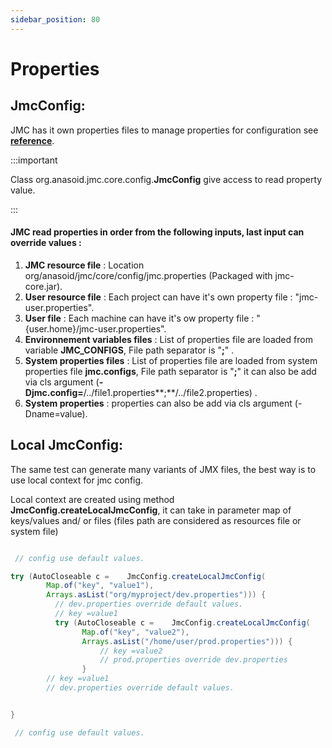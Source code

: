 ```yaml
---
sidebar_position: 80
---
```


# Properties

## JmcConfig:
JMC has it own properties files to manage properties for configuration see **[reference](/docs/reference/intro)**.

:::important

Class org.anasoid.jmc.core.config.**JmcConfig** give access to read property value.

:::

#### JMC read properties in order from the following inputs, last input can override values :

1. **JMC resource file** : Location org/anasoid/jmc/core/config/jmc.properties (Packaged with jmc-core.jar).
1. **User resource file** : Each project can have it's own property file : "jmc-user.properties".
1. **User file** : Each machine can have it's ow property file : "{user.home}/jmc-user.properties".
1. **Environnement variables files** : List of properties file are loaded from variable **JMC_CONFIGS**, File path separator is "**;**" .
1. **System properties files** : List of properties file are loaded from system properties file **jmc.configs**, File path separator is "**;**" it can also be add via cls argument (**-Djmc.config=**/../file1.properties**;**/../file2.properties) .
1. **System properties** : properties can also be add via cls argument (-Dname=value).

## Local JmcConfig:

The same test can generate many variants of JMX files, the best way is to use local context for jmc config.

Local context are created using method **JmcConfig.createLocalJmcConfig**, it can take in parameter map of keys/values and/ or files (files path are considered as resources file or system file)

```java

 // config use default values.

try (AutoCloseable c =    JmcConfig.createLocalJmcConfig(
        Map.of("key", "value1"),
        Arrays.asList("org/myproject/dev.properties"))) {
          // dev.properties override default values.
          // key =value1
          try (AutoCloseable c =    JmcConfig.createLocalJmcConfig(
                Map.of("key", "value2"),
                Arrays.asList("/home/user/prod.properties"))) {
                    // key =value2
                    // prod.properties override dev.properties
                }
        // key =value1
        // dev.properties override default values.


}

 // config use default values.

```
